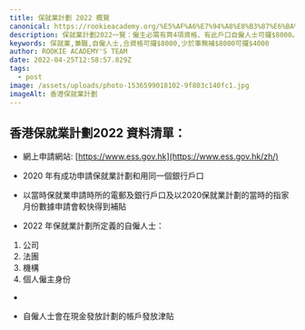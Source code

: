 ```yaml
---
title: 保就業計劃 2022 概覽
canonical: https://rookieacademy.org/%E5%AF%A6%E7%94%A8%E8%B3%87%E6%BA%90/%E4%BF%9D%E5%B0%B1%E6%A5%AD%E8%A8%88%E5%8A%83%202022%20%E6%A6%82%E8%A6%BD
description: 保就業計劃2022一覽：僱主必需有齊4項資格、有此戶口自僱人士可攞$8000。
keywords: 保就業,兼職,自僱人士,合資格可攞$8000,少於事無補$8000可攞$4000
author: ROOKIE ACADEMY'S TEAM
date: 2022-04-25T12:58:57.829Z
tags:
  - post
image: /assets/uploads/photo-1536599018102-9f803c140fc1.jpg
imageAlt: 香港保就業計劃
---
```

## 香港保就業計劃2022 資料清單：

* 網上申請網站: [https://www.ess.gov.hk](https://www.ess.gov.hk/zh/)



* 2020 年有成功申請保就業計劃和用同一個銀行戶口

* 以當時保就業申請時所的電郵及銀行戶口及以2020保就業計劃的當時的指家月份數據申請會較快得到補貼

* 2022 年保就業計劃所定義的自僱人士：
1. 公司
2. 法團
3. 機構
4. 個人僱主身份

* 

* 自僱人士會在現金發放計劃的帳戶發放津貼



 